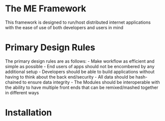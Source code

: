 # The ME Framework
This framework is designed to run/host distributed internet applications with the ease of use of both developers and users in mind

# Primary Design Rules

The primary design rules are as follows:
	- Make workflow as efficient and simple as possible
	- End users of apps should not be encombered by any additional setup
	- Developers should be able to build applications without having to think about the back end/security
	- All data should be hash-chained to ensure data integrity
	- The Modules should be interoperable with the ability to have multiple front ends that can be remixed/mashed together in different ways

# Installation
